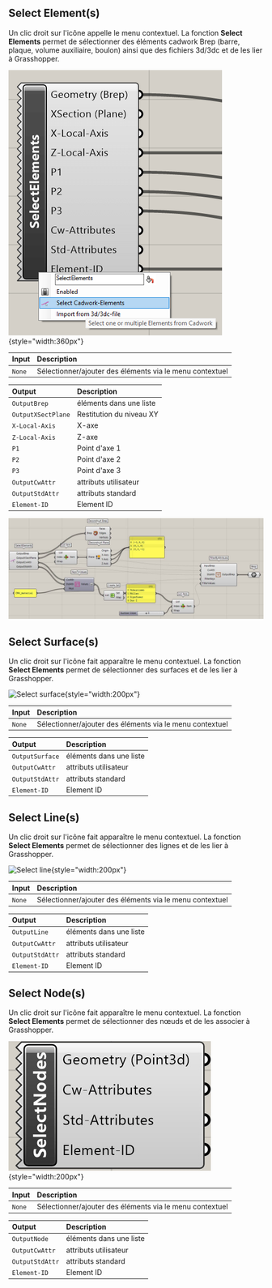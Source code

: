 ## Select Element(s)

Un clic droit sur l'icône appelle le menu contextuel. La fonction **Select
Elements** permet de sélectionner des éléments cadwork Brep (barre, plaque,
volume auxiliaire, boulon) ainsi que des fichiers 3d/3dc et de les lier à
Grasshopper.

![Select BREP](../img/select_brep.png "Select BREP"){style="width:360px"}

Input  | Description
:------|:--------------------------------------------------------
`None` | Sélectionner/ajouter des éléments via le menu contextuel

Output             | Description
:------------------|:------------------------
`OutputBrep`       | éléments dans une liste
`OutputXSectPlane` | Restitution du niveau XY
`X-Local-Axis`     | X-axe
`Z-Local-Axis`     | Z-axe
`P1`               | Point d'axe 1
`P2`               | Point d'axe 2
`P3`               | Point d'axe 3
`OutputCwAttr`     | attributs utilisateur
`OutputStdAttr`    | attributs standard
`Element-ID`       | Element ID

![BREP](../img/brep.jpg "BREP")

## Select Surface(s)

Un clic droit sur l'icône fait apparaître le menu contextuel. La fonction
**Select Elements** permet de sélectionner des surfaces et de les lier à
Grasshopper.

![Select surface](../img/selectSurface.jpg "Select surface"){style="width:200px"}

Input  | Description
:------|:--------------------------------------------------------
`None` | Sélectionner/ajouter des éléments via le menu contextuel

Output          | Description
:---------------|:-----------------------
`OutputSurface` | éléments dans une liste
`OutputCwAttr`  | attributs utilisateur
`OutputStdAttr` | attributs standard
`Element-ID`    | Element ID

## Select Line(s)

Un clic droit sur l'icône fait apparaître le menu contextuel. La fonction
**Select Elements** permet de sélectionner des lignes et de les lier à
Grasshopper.

![Select line](../img/selectLine.jpg "Select line"){style="width:200px"}

Input  | Description
:------|:--------------------------------------------------------
`None` | Sélectionner/ajouter des éléments via le menu contextuel

Output          | Description
:---------------|:-----------------------
`OutputLine`    | éléments dans une liste
`OutputCwAttr`  | attributs utilisateur
`OutputStdAttr` | attributs standard
`Element-ID`    | Element ID

## Select Node(s)

Un clic droit sur l'icône fait apparaître le menu contextuel. La fonction
**Select Elements** permet de sélectionner des nœuds et de les associer à
Grasshopper.

![Select node](../img/selectNode.png "Select node"){style="width:200px"}

Input  | Description
:------|:--------------------------------------------------------
`None` | Sélectionner/ajouter des éléments via le menu contextuel

Output          | Description
:---------------|:-----------------------
`OutputNode`    | éléments dans une liste
`OutputCwAttr`  | attributs utilisateur
`OutputStdAttr` | attributs standard
`Element-ID`    | Element ID
